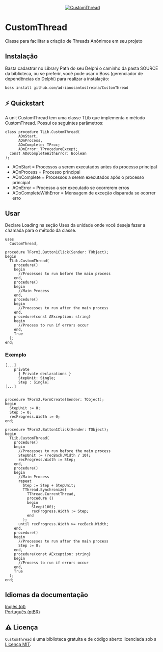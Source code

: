 <p align="center">
  <a href="https://github.com/adrianosantostreina/CustomThread/blob/main/image/logo.png">
    <img alt="CustomThread" src="https://github.com/adrianosantostreina/CustomThread/blob/main/image/logo.png">
  </a>
</p>

# CustomThread
Classe para facilitar a criação de Threads Anônimos em seu projeto

## Instalação
Basta cadastrar no Library Path do seu Delphi o caminho da pasta SOURCE da biblioteca, ou se preferir, você pode usar o Boss (gerenciador de dependências do Delphi) para realizar a instalação:
```
boss install github.com/adrianosantostreina/CustomThread
```

## ⚡️ Quickstart
A unit CustomThread tem uma classe TLib que implementa o método CustomThread. Possui os seguintes parâmetros:

```delphi
class procedure TLib.CustomThread(
      AOnStart, 
      AOnProcess, 
      AOnComplete: TProc; 
      AOnError: TProcedureExcept;
  const ADoCompleteWithError: Boolean
);
```

<ul>
  <li>AOnStart = Processos a serem executados antes do processo principal</li>
  <li>AOnProcess = Processo principal</li>
  <li>AOnComplete = Processos a serem executados após o processo principal</li>
  <li>AOnError = Processo a ser executado se ocorrerem erros</li>
  <li>ADoCompleteWithError = Mensagem de exceção disparada se ocorrer erro</li>
</ul>

## Usar
Declare Loading na seção Uses da unidade onde você deseja fazer a chamada para o método da classe.
```delphi
uses
  CustomThread,

```

```delphi
procedure TForm2.Button1Click(Sender: TObject);
begin
  TLib.CustomThread(
    procedure()
    begin
      //Processes to run before the main process
    end,
    procedure()
    begin
      //Main Process
    end,
    procedure()
    begin
      //Processes to run after the main process
    end,
    procedure(const AException: string)
    begin
      //Process to run if errors occur
    end,
    True
  );
end;
```

### Exemplo

```delphi
[...]
    private
      { Private declarations }
      StepUnit: Single;
      Step : Single;
[...]


procedure TForm2.FormCreate(Sender: TObject);
begin
  StepUnit := 0;
  Step := 0;
  recProgress.Width := 0;
end;

procedure TForm2.Button1Click(Sender: TObject);
begin
  TLib.CustomThread(
    procedure()
    begin
      //Processes to run before the main process
      StepUnit := (recBack.Width / 10);
      recProgress.Width := Step;
    end,
    procedure()
    begin
      //Main Process
      repeat
        Step := Step + StepUnit;
        TThread.Synchronize(
          TThread.CurrentThread,
          procedure ()
          begin
            Sleep(100);
            recProgress.Width := Step;
          end
        );
      until recProgress.Width >= recBack.Width;
    end,
    procedure()
    begin
      //Processes to run after the main process
      Step := 0;
    end,
    procedure(const AException: string)
    begin
      //Process to run if errors occur
    end,
    True
  );
end;
```

## Idiomas da documentação
[Inglês (pt)](https://github.com/adrianosantostreina/CustomThread/blob/main/README.md)<br>
[Português (ptBR)](https://github.com/adrianosantostreina/CustomThread/blob/main/README-ptBR.md)<br>

## ⚠️ Licença
`CustomThread` é uma biblioteca gratuita e de código aberto licenciada sob a [Licença MIT](https://github.com/adrianosantostreina/CustomThread/blob/main/LICENSE.md).

